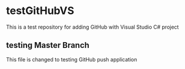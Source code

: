 # testGitHubVS
This is a test repository for adding GitHub with Visual Studio C# project

## testing Master Branch
This file is changed to testing GitHub push application


